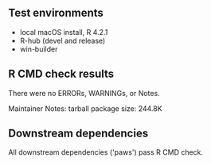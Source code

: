 ## Test environments

* local macOS install, R 4.2.1
* R-hub (devel and release)
* win-builder

## R CMD check results

There were no ERRORs, WARNINGs, or Notes.

Maintainer Notes: tarball package size: 244.8K

## Downstream dependencies

All downstream dependencies ('paws') pass R CMD check.
